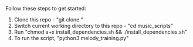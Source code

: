 Follow these steps to get started:

1. Clone this repo - "git clone <URL>"
2. Switch current working directory to this repo - "cd music_scripts"
3. Run "chmod a+x install_dependencies.sh && ./install_dependencies.sh"
4. To run the script, "python3 melody_training.py"